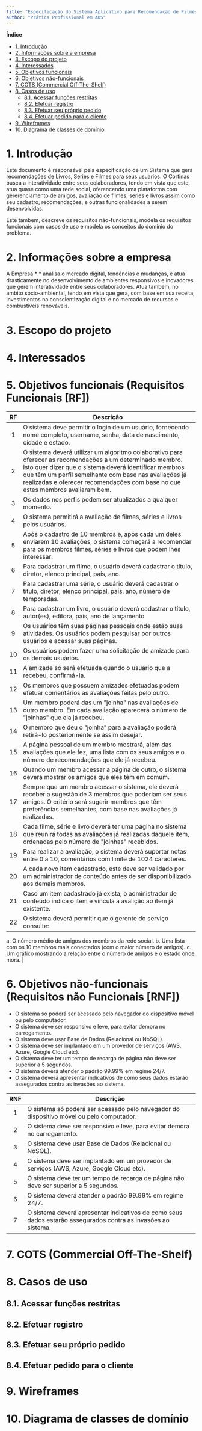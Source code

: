 ```yaml
---
title: "Especificação do Sistema Aplicativo para Recomendação de Filmes, Séries e Livros"
author: "Prática Profissional em ADS"
---
```



**Índice**

- [1. Introdução](#1-introdução)
- [2. Informações sobre a empresa](#2-informações-sobre-a-empresa)
- [3. Escopo do projeto](#3-escopo-do-projeto)
- [4. Interessados](#4-interessados)
- [5. Objetivos funcionais](#5-objetivos-funcionais)
- [6. Objetivos não-funcionais](#6-objetivos-não-funcionais)
- [7. COTS (Commercial Off-The-Shelf)](#7-cots-commercial-off-the-shelf)
- [8. Casos de uso](#8-casos-de-uso)
  - [8.1. Acessar funções restritas](#81-acessar-funções-restritas)
  - [8.2. Efetuar registro](#82-efetuar-registro)
  - [8.3. Efetuar seu próprio pedido](#83-efetuar-seu-próprio-pedido)
  - [8.4. Efetuar pedido para o cliente](#84-efetuar-pedido-para-o-cliente)
- [9. Wireframes](#9-wireframes)
- [10. Diagrama de classes de domínio](#10-diagrama-de-classes-de-domínio)


# 1. Introdução

Este documento é responsável pela especificação de um Sistema que gera recomendações de Livros, Series e Filmes para seus usuarios. O Cortinas busca a interatividade entre seus colaboradores, tendo em vista que este,  atua quase como uma rede social, oferencendo uma plataforma com gererenciamento de amigos, avaliação de filmes, series e livros assim como seu cadastro, recomendações, e outras funcionalidades a serem desenvolvidas.

Este tambem, descreve os requisitos não-funcionais, modela os requisitos funcionais com casos de uso e modela os conceitos do domínio do problema.

# 2. Informações sobre a empresa

A Empresa *   * analisa o mercado digital, tendências e mudanças, e atua drasticamente no desenvolvimento de ambientes responsivos e inovadores que gerem interatividade entre seus colaboradores.
Atua tambem, no ambito socio-ambiental, tendo em vista que gera, com base em sua receita, investimentos na conscientização digital e no mercado de recursos e combustiveis renováveis.


# 3. Escopo do projeto



# 4. Interessados




# 5. Objetivos funcionais (Requisitos Funcionais [RF])
|RF |  Descrição  |
| :---: | ------------------- |
|  1 |  O sistema deve permitir o login de um usuário, fornecendo nome completo, username, senha, data de nascimento, cidade e estado. |
|  2 |  O sistema deverá utilizar um algoritmo colaborativo para oferecer as recomendações a um determinado membro. Isto quer dizer que o sistema deverá identificar membros que têm um perfil semelhante com base nas avaliações já realizadas e oferecer recomendações com base no que estes membros avaliaram bem.|
|  3 |  Os dados nos perfis podem ser atualizados a qualquer momento. |
|  4 |  O sistema permitirá a avaliação de filmes, séries e livros pelos usuários. |
|  5 |  Após o cadastro de 10 membros e, após cada um deles enviarem 10 avaliações, o sistema começará a recomendar para os membros filmes, séries e livros que podem lhes interessar. |
|  6 |  Para cadastrar um filme, o usuário deverá cadastrar o título, diretor, elenco principal, país, ano. |
|  7 |  Para cadastrar uma série, o usuário deverá cadastrar o título, diretor, elenco principal, país, ano, número de temporadas. |
|  8 |  Para cadastrar um livro, o usuário deverá cadastrar o título, autor(es), editora, país, ano de lançamento  |
|  9 |  Os usuários têm suas páginas pessoais onde estão suas atividades. Os usuários podem pesquisar por outros usuários e acessar suas páginas. |
|  10 |  Os usuários podem fazer uma solicitação de amizade para os demais usuários. |
|  11 |  A amizade só será efetuada quando o usuário que a recebeu, confirmá-la. |
|  12 |  Os membros que possuem amizades efetuadas podem efetuar comentários as avaliações feitas pelo outro. |
|  13 |  Um membro poderá das um "joinha" nas avaliações de outro membro. Em cada avaliação aparecerá o número de "joinhas" que ela já recebeu. |
|  14 |  O membro que deu o “joinha” para a avaliação poderá retirá-lo posteriormente se assim desejar. |
|  15 |  A página pessoal de um membro mostrará, além das avaliações que ele fez, uma lista com os seus amigos e o número de recomendações que ele já recebeu. |
|  16 |  Quando um membro acessar a página de outro, o sistema deverá mostrar os amigos que eles têm em comum. |
|  17 |  Sempre que um membro acessar o sistema, ele deverá receber a sugestão de 3 membros que poderiam ser seus amigos. O critério será sugerir membros que têm preferências semelhantes, com base nas avaliações já realizadas. |
|  18 |  Cada filme, série e livro deverá ter uma página no sistema que reunirá todas as avaliações já realizadas daquele item, ordenadas pelo número de "joinhas" recebidos. |
|  19 |  Para realizar a avaliação, o sistema deverá suportar notas entre 0 a 10, comentários com limite de 1024 caracteres. |
|  20 |  A cada novo item cadastrado, este deve ser validado por um administrador de conteúdo antes de ser disponibilizado aos demais membros. |
|  21 |  Caso um item cadastrado já exista, o administrador de conteúdo indica o item e vincula a avalição ao item já existente. |
|  22 |  O sistema deverá permitir que o gerente do serviço consulte: 
a.	O número médio de amigos dos membros da rede social. 
b.	Uma lista com os 10 membros mais conectados (com o maior número de amigos). 
c.	Um gráfico mostrando a relação entre o número de amigos e o estado onde mora.  |




# 6. Objetivos não-funcionais (Requisitos não Funcionais [RNF])
- O sistema só poderá ser acessado pelo navegador do dispositivo móvel ou pelo computador.
- O sistema deve ser responsivo e leve, para evitar demora no carregamento. 
- O sistema deve usar Base de Dados (Relacional ou NoSQL). 
- O sistema deve ser implantado em um provedor de serviços (AWS, Azure, Google Cloud etc). 
- O sistema deve ter um tempo de recarga de página não deve ser superior a 5 segundos. 
- O sistema deverá atender o padrão 99.99% em regime 24/7. 
- O sistema deverá apresentar indicativos de como seus dados estarão assegurados contra as invasões ao sistema. 


|RNF |  Descrição  |
| :---: | ------------------- |
|  1 |  O sistema só poderá ser acessado pelo navegador do dispositivo móvel ou pelo computador. |
|  2 |  O sistema deve ser responsivo e leve, para evitar demora no carregamento. |
|  3 |  O sistema deve usar Base de Dados (Relacional ou NoSQL). |
|  4 |  O sistema deve ser implantado em um provedor de serviços (AWS, Azure, Google Cloud etc). |
|  5 |  O sistema deve ter um tempo de recarga de página não deve ser superior a 5 segundos. |
|  6 |  O sistema deverá atender o padrão 99.99% em regime 24/7. |
|  7 |  O sistema deverá apresentar indicativos de como seus dados estarão assegurados contra as invasões ao sistema. |


# 7. COTS (Commercial Off-The-Shelf)




# 8. Casos de uso



## 8.1. Acessar funções restritas






## 8.2. Efetuar registro



## 8.3. Efetuar seu próprio pedido



## 8.4. Efetuar pedido para o cliente




# 9. Wireframes




# 10. Diagrama de classes de domínio
